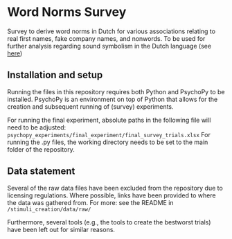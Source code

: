 # Word Norms Survey
Survey to derive word norms in Dutch for various associations relating to real first names, fake company names, and nonwords. To be used for further analysis regarding sound symbolism in the Dutch language (see [here](https://github.com/sodascience/dutch_sound_symbolism))

## Installation and setup
Running the files in this repository requires both Python and PsychoPy to be installed. PsychoPy is an environment on top of Python that allows for the creation and subsequent running of (survey) experiments.

For running the final experiment, absolute paths in the following file will need to be adjusted: `psychopy_experiments/final_experiment/final_survey_trials.xlsx`
For running the .py files, the working directory needs to be set to the main folder of the repository. 

## Data statement
Several of the raw data files have been excluded from the repository due to licensing regulations. Where possible, links have been provided to where the data was gathered from. For more: see the README in `/stimuli_creation/data/raw/`

Furthermore, several tools (e.g., the tools to create the bestworst trials) have been left out for similar reasons.